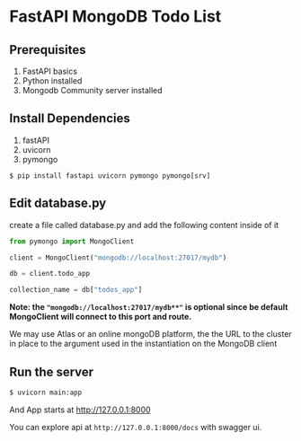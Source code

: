 # FastAPI MongoDB Todo List

## Prerequisites

1. FastAPI basics
2. Python installed 
3. Mongodb Community server installed


## Install Dependencies

1. fastAPI
2. uvicorn
3. pymongo

```shell
$ pip install fastapi uvicorn pymongo pymongo[srv]
```

## Edit database.py

create a file called database.py and add the following content inside of it

```python
from pymongo import MongoClient

client = MongoClient("mongodb://localhost:27017/mydb")

db = client.todo_app

collection_name = db["todos_app"]
```

**Note: the `"mongodb://localhost:27017/mydb**"` is optional since be default MongoClient will connect to this port and route.**

We may use Atlas or an online mongoDB platform, the the URL to the cluster in place to the argument used in the instantiation on the MongoDB client


## Run the server

```bash
$ uvicorn main:app
```
And App starts at http://127.0.0.1:8000 

You can explore api at `http://127.0.0.1:8000/docs` with swagger ui.